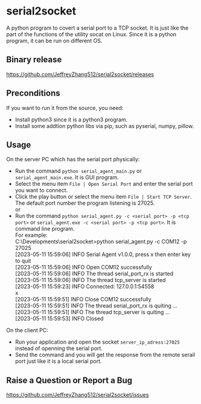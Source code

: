 # serial2socket
A python program to covert a serial port to a TCP socket. It is just like the part of the functions of the utility socat on Linux. Since it is a python program, it can be run on different OS. 

## Binary release
https://github.com/JeffreyZhang512/serial2socket/releases

## Preconditions
If you want to run it from the source, you need:
- Install python3 since it is a python3 program.
- Install some addtion python libs via pip, such as pyserial, numpy, pillow.

## Usage
On the server PC which has the serial port physically:
- Run the command `python serial_agent_main.py` or `serial_agent_main.exe`. It is GUI program.
- Select the menu item `File | Open Serial Port` and enter the serial port you want to connect.
- Click the play button or select the menu item `File | Start TCP Server`. The default port number the program listening is 27025.  
or  
- Run the command `python serial_agent.py -c <serial port> -p <tcp port>` or `serial_agent.exe -c <serial port> -p <tcp port>`. It is command line program.  
  For example:  
  C:\Developments\serial2socket>python serial_agent.py -c COM12 -p 27025  
  [2023-05-11 15:59:06] INFO    Serial Agent v1.0.0, press x then enter key to quit  
  [2023-05-11 15:59:06] INFO    Open COM12 successfully  
  [2023-05-11 15:59:06] INFO    The thread serial_port_rx is started  
  [2023-05-11 15:59:06] INFO    The thread tcp_server is started  
  [2023-05-11 15:59:23] INFO    Connected: 127.0.0.1:54558  
  x  
  [2023-05-11 15:59:51] INFO    Close COM12 successfully  
  [2023-05-11 15:59:51] INFO    The thread serial_port_rx is quiting ...  
  [2023-05-11 15:59:51] INFO    The thread tcp_server is quiting ...  
  [2023-05-11 15:59:53] INFO    Closed  

On the client PC:
- Run your application and open the socket `server_ip_adress:27025` instead of openning the serial port.
- Send the command and you will get the response from the remote serail port just like it is a local serial port.

## Raise a Question or Report a Bug
https://github.com/JeffreyZhang512/serial2socket/issues
